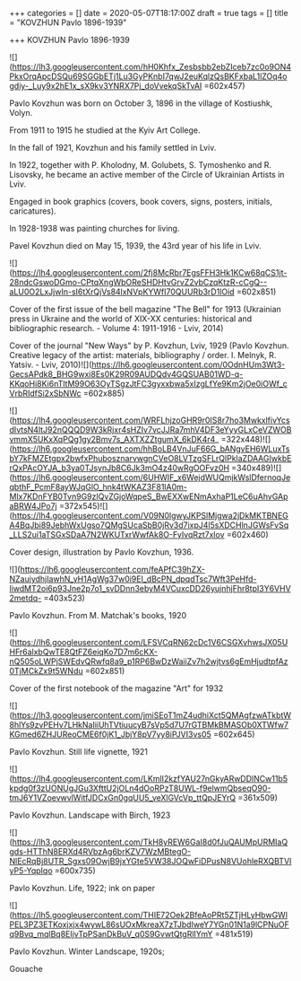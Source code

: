 +++
categories = []
date = 2020-05-07T18:17:00Z
draft = true
tags = []
title = "KOVZHUN Pavlo 1896-1939"

+++
KOVZHUN Pavlo 1896-1939

![](https://lh3.googleusercontent.com/hH0Khfx_Zesbsbb2ebZIceb7zc0o9ON4PkxOrqApcDSQu69SGGbETj1Lu3GyPKnbI7qwJ2euKqlzQsBKFxbaL1lZOq4ogdiy-_Luy9x2hE1x_sX9kv3YNRX7Pj_doVvekqSkTvAI =602x457)

Pavlo Kovzhun was born on October 3, 1896 in the village of Kostiushk, Volyn.

From 1911 to 1915 he studied at the Kyiv Art College.

In the fall of 1921, Kovzhun and his family settled in Lviv.

In 1922, together with P. Kholodny, M. Golubets, S. Tymoshenko and R. Lisovsky, he became an active member of the Circle of Ukrainian Artists in Lviv.

Engaged in book graphics (covers, book covers, signs, posters, initials, caricatures).

In 1928-1938 was painting churches for living.

Pavel Kovzhun died on May 15, 1939, the 43rd year of his life in Lviv.

![](https://lh4.googleusercontent.com/2fj8McRbr7EgsFFH3Hk1KCw68qCS1jt-28ndcGswoDGmo-CPtqXngWbOReSHDHtvGrvZ2vbCzqKtzR-cCgQ--aLU0O2LxJjwIn-sI6tXrQjVs84lxNVpKYWfI70QUURb3rD1lOid =602x851)

Cover of the first issue of the bell magazine "The Bell" for 1913 (Ukrainian press in Ukraine and the world of XIX-XX centuries: historical and bibliographic research. - Volume 4: 1911-1916 - Lviv, 2014)

Cover of the journal "New Ways" by P. Kovzhun, Lviv, 1929 (Pavlo Kovzhun. Creative legacy of the artist: materials, bibliography / order. I. Melnyk, R. Yatsiv. - Lviv, 2010)![](https://lh6.googleusercontent.com/0OdnHUm3Wt3-GecsAPdk8_BHG9wxi8Es0K29R09AUDQdv4GQSUAB01WD-q-KKqoHi8Ki6nTltM99O63OyTSgzJtFC3gyxxbwa5xIzgLfYe9Km2jOe0iOWf_cVrbRIdfSi2xSbNWc =602x885)

![](https://lh4.googleusercontent.com/WRFLhjzoGHR9r0IS8r7ho3MwkxlfivYcsdIvtsN4ltJ92nQQQD9W3kRjxr4sHZIv7vcJJRa7mhV4DF3eYyyGLxCeVZWOBvmmX5UKxXqPQg1gy2Bmv7s_AXTXZZtgumX_6kDK4r4_ =322x448)![](https://lh6.googleusercontent.com/hhBoLB4VnJuF66G_bANgvEH6WLuxTsbY7kFMZEtgpx2bwfxPhubosznarvwgnCVeO8LVTzgSFLrQlPklaZDAAGIwkbErQxPAcOYJA_b3ya0TJsynJb8C6Jk3mO4z40wRgOOFvz0H =340x489)![](https://lh6.googleusercontent.com/6UHWIF_x6WejdWUQmjkWslDfernoqJeqbthF_PcmF8ayWJqGlO_hnk4tWKAZ3F81lA0m-Mlx7KDnFYB0Tvn9G9zIQvZGjoWqpeS_BwEXXwENmAxhaP1LeC6uAhvGApaBRW4JPo7j =372x545)![](https://lh4.googleusercontent.com/V09N0lgwyJKPSlMjgwa2jDkMKTBNEGA4BqJbi89JebhWxUgso7QMgSUcaSbB0jRv3d7ixpJ4l5sXDCHlnJGWsFvSq_LLS2ui1aTSGxSDaA7N2WKUTxrWwfAk8O-FyIvqRzt7xlov =602x460)

Cover design, illustration by Pavlo Kovzhun, 1936.

  
![](https://lh6.googleusercontent.com/feAPfC39hZX-NZauiydhjIawhN_yH1AgWg37w0i9EI_dBcPN_dpqdTsc7Wft3PeHfd-liwdMT2oi6p93Jne2p7o1_svDDnn3ebyM4VCuxcDD26yujnhjFhr8tpI3Y6VHV2metdq- =403x523)

Pavlo Kovzhun. From M. Matchak's books, 1920

![](https://lh6.googleusercontent.com/LFSVCqRN62cDc1V6CSGXvhwsJX05UHFr6alxbQwTE8QtFZ6eiqKo7D7m6cKX-nQ505oLWPjSWEdvQRwfq8a9_p1RP6BwDzWaiiZv7h2wjtvs6gEmHjudtpfAz0TjMCkZx9t5WNdu =602x851)

Cover of the first notebook of the magazine "Art" for 1932

![](https://lh3.googleusercontent.com/jmiSEoT1mZ4udhiXct5QMAgfzwATkbtW8hlYs9zvPEHv7LHkNaIiiUhTVtiuucyB7sVp5d7U7rGTBMkBMASOb0XTWfw7KGmed6ZHJUReoCME6f0jK1_JbjY8pV7yy8iPJVI3vs05 =602x645)

Pavlo Kovzhun. Still life vignette, 1921

![](https://lh4.googleusercontent.com/LKmlI2kzfYAU27nGkyARwDDlNCw11b5kpdg0f3zUONUgJGu3XfttU2jOLn4dOoRPzT8UWL-f9elwmQbseqO90-tmJ6Y1VZoevwvlWitfJDCxGn0gqUU5_veXlGVcVp_ttQpJEYrQ =361x509)

Pavlo Kovzhun. Landscape with Birch, 1923

![](https://lh3.googleusercontent.com/TkH8yREW6GaI8d0fJuQAUMpURMIaQgds-HTThN8ERXd4RVbzAg6brKZV7WzMBtegO-NlEcRqBj8UTR_Sgxs09OwjB9jxYGte5VW38JOQwFiDPusN8VUohleRXQBTVIyP5-YqpIqo =600x735)

Pavlo Kovzhun. Life, 1922; ink on paper

![](https://lh5.googleusercontent.com/THIE72Oek2BfeAoPRt5ZTjHLyHbwGWlPEL3PZ3ETKoxjxjx4wywL86sUOxMkreaX7zTJbdIweY7YGn01N1a9lCPNuOFq9Bvq_mqlBq8EIjvTpPSanDkBuV_q0S9GvwtQtgRlIYmY =481x519)

Pavlo Kovzhun. Winter Landscape, 1920s;

Gouache